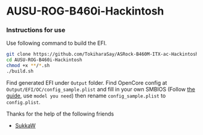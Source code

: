 # AUSU-ROG-B460i-Hackintosh


### Instructions for use
Use following command to build the EFI.


```bash
git clone https://github.com/TokiharaSay/ASRock-B460M-ITX-ac-Hackintosh
cd AUSU-ROG-B460i-Hackintosh
chmod +x **/*.sh
./build.sh
```
Find generated EFI under `Output` folder. Find OpenCore config at `Output/EFI/OC/config_sample.plist` and fill in your own SMBIOS (Follow [the guide](https://dortania.github.io/OpenCore-Post-Install/universal/iservices.html), use  `model you need`) then rename `config_sample.plist` to `config.plist`.

Thanks for the help of the following friends

- [SukkaW](https://github.com/SukkaW)
